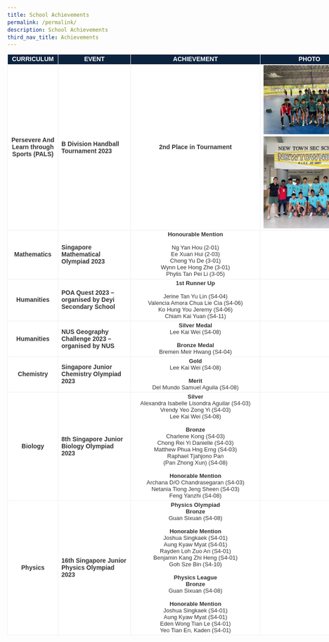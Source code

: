 ```yaml
---
title: School Achievements
permalink: /permalink/
description: School Achievements
third_nav_title: Achievements
---
```

<table class="tg" style="width:800px;border-collapse:collapse;table-layout:auto;border-color:#aaa;border-spacing:0;margin:0px;fixed">

<tbody><tr>
	<td style="width:100px;background-color:#0c2340;border-color:#efefef;border-style:solid;border-width:1px;color:#fff;font-family:Arial, sans-serif;font-size:14px;font-weight:bold;overflow:hidden;text-align:center;vertical-align:top;word-break:normal">CURRICULUM</td>

<td style="width:150px;background-color:#0c2340;border-color:#efefef;border-style:solid;border-width:1px;color:#fff;font-family:Arial, sans-serif;font-size:14px;font-weight:bold;overflow:hidden;text-align:center;vertical-align:top;word-break:normal">EVENT</td>

<td style="width:280px;background-color:#0c2340;border-color:#efefef;border-style:solid;border-width:1px;color:#fff;font-family:Arial, sans-serif;font-size:14px;font-weight:bold;overflow:hidden;text-align:center;vertical-align:top;word-break:normal">ACHIEVEMENT</td>
	
<td style="background-color:#0c2340;border-color:#efefef;border-style:solid;border-width:1px;color:#fff;font-family:Arial, sans-serif;font-size:14px;font-weight:bold;overflow:hidden;text-align:center;vertical-align:top;word-break:normal">PHOTO</td>
</tr>

<tr>
	<td style="background-color:#fff;border-color:#efefef;border-style:solid;border-width:1px;color:#333;font-family:Arial, sans-serif;font-size:14px;font-weight:bold;overflow:hidden;text-align:center;vertical-align:middle;word-break:normal">Persevere And Learn through Sports (PALS)</td>
	<td style="background-color:#fff;border-color:#efefef;border-style:solid;border-width:1px;color:#333;font-family:Arial, sans-serif;font-size:14px;font-weight:bold;overflow:hidden;padding:7px 7px;text-align:left;vertical-align:middle;word-break:normal">B Division Handball Tournament 2023</td>
	<td style="background-color:#fff;border-color:#efefef;border-style:solid;border-width:1px;color:#333;font-family:Arial, sans-serif;font-size:14px;font-weight:regular;overflow:hidden;text-align:center;vertical-align:middle;word-break:normal">
	<b>2nd Place in Tournament</b>
	</td><td style="background-color:#fff;border-color:#efefef;border-style:solid;border-width:1px;color:#333;font-family:Arial, sans-serif;font-size:14px;font-weight:bold;overflow:hidden;text-align:center;vertical-align:middle;word-break:normal"><img align="middle" style="margin-top:0px" src="/images/School%20Achievements/PALS/b%20division%20handball%20tournament%202023_02.jpeg">
		<img align="middle" style="margin-top:5px" src="/images/School%20Achievements/PALS/b%20division%20handball%20tournament%202023_03.jpeg">
	</td>
</tr>	

<tr>
	<td style="background-color:#fff;border-color:#efefef;border-style:solid;border-width:1px;color:#333;font-family:Arial, sans-serif;font-size:14px;overflow:hidden;text-align:center;vertical-align:middle;word-break:normal"><span style="font-weight:bold">Mathematics</span></td>
	<td style="background-color:#fff;border-color:#efefef;border-style:solid;border-width:1px;color:#333;font-family:Arial, sans-serif;font-size:14px;overflow:hidden;text-align:left;vertical-align:middle;word-break:normal"><span style="font-weight:bold">Singapore Mathematical Olympiad 2023</span></td>
	<td style="background-color:#fff;border-color:#efefef;border-style:solid;border-width:1px;color:#333;font-family:Arial, sans-serif;font-size:13px;overflow:hidden;text-align:center;vertical-align:top;word-break:normal"><span style="font-weight:bold">Honourable Mention</span>
	<br><br>Ng Yan Hou (2-01)
	<br>Ee Xuan Hui (2-03)
	<br>Chong Yu De (3-01)
	<br>Wynn Lee Hong Zhe (3-01)
	<br>Phylis Tan Pei Li (3-05)
	</td>
	<td style="background-color:#fff;border-color:#efefef;border-style:solid;border-width:1px;color:#333;font-family:Arial, sans-serif;font-size:14px;font-weight:bold;overflow:hidden;text-align:center;vertical-align:middle;word-break:normal">
</td></tr>	
		
<tr>
	<td style="background-color:#fff;border-color:#efefef;border-style:solid;border-width:1px;color:#333;font-family:Arial, sans-serif;font-size:14px;font-weight:bold;overflow:hidden;text-align:center;vertical-align:middle;word-break:normal">Humanities</td>
	<td style="background-color:#fff;border-color:#efefef;border-style:solid;border-width:1px;color:#333;font-family:Arial, sans-serif;font-size:14px;font-weight:bold;overflow:hidden;text-align:left;vertical-align:middle;word-break:normal">POA Quest 2023 – organised by Deyi Secondary School</td>
	<td style="background-color:#fff;border-color:#efefef;border-style:solid;border-width:1px;color:#333;font-family:Arial, sans-serif;font-size:13px;overflow:hidden;text-align:center;vertical-align:top;word-break:normal"><span style="font-weight:bold">1st Runner Up</span>
	<br><br>Jerine Tan Yu Lin (S4-04)
	<br>Valencia Amora Chua Lie Cia (S4-06)
	<br>Ko Hung You Jeremy (S4-06)
	<br>Chiam Kai Yuan (S4-11)	
	</td>
	<td style="background-color:#fff;border-color:#efefef;border-style:solid;border-width:1px;color:#333;font-family:Arial, sans-serif;font-size:14px;font-weight:bold;overflow:hidden;text-align:center;vertical-align:middle;word-break:normal">
</td></tr>	

<tr>
	<td style="background-color:#fff;border-color:#efefef;border-style:solid;border-width:1px;color:#333;font-family:Arial, sans-serif;font-size:14px;font-weight:bold;overflow:hidden;text-align:center;vertical-align:middle;word-break:normal">Humanities</td>
	<td style="background-color:#fff;border-color:#efefef;border-style:solid;border-width:1px;color:#333;font-family:Arial, sans-serif;font-size:14px;font-weight:bold;overflow:hidden;text-align:left;vertical-align:middle;word-break:normal">NUS Geography Challenge 2023 – organised by NUS</td>
	<td style="background-color:#fff;border-color:#efefef;border-style:solid;border-width:1px;color:#333;font-family:Arial, sans-serif;font-size:13px;font-weight:regular;overflow:hidden;text-align:center;vertical-align:middle;word-break:normal"><b>Silver Medal</b>
	<br>Lee Kai Wei (S4-08)
	<br><br><b>Bronze Medal</b>
	<br>Bremen Meir Hwang (S4-04)
	</td>
	<td style="background-color:#fff;border-color:#efefef;border-style:solid;border-width:1px;color:#333;font-family:Arial, sans-serif;font-size:14px;font-weight:bold;overflow:hidden;text-align:center;vertical-align:middle;word-break:normal">
</td></tr>
	
<tr>
	<td style="background-color:#fff;border-color:#efefef;border-style:solid;border-width:1px;color:#333;font-family:Arial, sans-serif;font-size:14px;overflow:hidden;text-align:center;vertical-align:middle;word-break:normal"><span style="font-weight:bold">Chemistry</span></td>
	<td style="background-color:#fff;border-color:#efefef;border-style:solid;border-width:1px;color:#333;font-family:Arial, sans-serif;font-size:14px;overflow:hidden;text-align:left;vertical-align:middle;word-break:normal"><span style="font-weight:bold">Singapore Junior Chemistry Olympiad 2023</span></td>
	<td style="background-color:#fff;border-color:#efefef;border-style:solid;border-width:1px;color:#333;font-family:Arial, sans-serif;font-size:13px;overflow:hidden;text-align:center;vertical-align:top;word-break:normal"><b>Gold</b>
	<br>Lee Kai Wei (S4-08)
	<br><br><b>Merit</b>
	<br>Del Mundo Samuel Aguila (S4-08)
	</td>
	<td style="background-color:#fff;border-color:#efefef;border-style:solid;border-width:1px;color:#333;font-family:Arial, sans-serif;font-size:14px;font-weight:bold;overflow:hidden;text-align:center;vertical-align:middle;word-break:normal">
</td></tr>

<tr>
	<td style="background-color:#fff;border-color:#efefef;border-style:solid;border-width:1px;color:#333;font-family:Arial, sans-serif;font-size:14px;overflow:hidden;text-align:center;vertical-align:middle;word-break:normal"><span style="font-weight:bold">Biology</span></td>
	<td style="background-color:#fff;border-color:#efefef;border-style:solid;border-width:1px;color:#333;font-family:Arial, sans-serif;font-size:14px;overflow:hidden;text-align:left;vertical-align:middle;word-break:normal"><span style="font-weight:bold">8th Singapore Junior Biology Olympiad 2023</span></td>
	<td style="background-color:#fff;border-color:#efefef;border-style:solid;border-width:1px;color:#333;font-family:Arial, sans-serif;font-size:13px;overflow:hidden;text-align:center;vertical-align:top;word-break:normal"><b>Silver</b>
	<br>Alexandra Isabelle Lisondra Aguilar (S4-03)
	<br>Vrendy Yeo Zong Yi (S4-03)
	<br>Lee Kai Wei (S4-08)
	<br><br><b>Bronze</b>
	<br>Charlene Kong (S4-03)
	<br>Chong Rei Yi Danielle (S4-03)
	<br>Matthew Phua Hng Erng (S4-03)
	<br>Raphael Tjahjono Pan<br>(Pan Zhong Xun) (S4-08)
	<br><br><b>Honorable Mention</b>
	<br>Archana D/O Chandrasegaran (S4-03)
	<br>Netania Tiong Jeng Sheen (S4-03)
	<br>Feng Yanzhi (S4-08)
	</td>
	<td style="background-color:#fff;border-color:#efefef;border-style:solid;border-width:1px;color:#333;font-family:Arial, sans-serif;font-size:14px;font-weight:bold;overflow:hidden;text-align:center;vertical-align:middle;word-break:normal">
</td></tr>

<tr>
	<td style="background-color:#fff;border-color:#efefef;border-style:solid;border-width:1px;color:#333;font-family:Arial, sans-serif;font-size:14px;overflow:hidden;text-align:center;vertical-align:middle;word-break:normal"><span style="font-weight:bold">Physics</span></td>
	<td style="background-color:#fff;border-color:#efefef;border-style:solid;border-width:1px;color:#333;font-family:Arial, sans-serif;font-size:14px;overflow:hidden;text-align:left;vertical-align:middle;word-break:normal"><span style="font-weight:bold">16th Singapore Junior Physics Olympiad 2023</span></td>
	<td style="background-color:#fff;border-color:#efefef;border-style:solid;border-width:1px;color:#333;font-family:Arial, sans-serif;font-size:13px;overflow:hidden;text-align:center;vertical-align:top;word-break:normal"><b>Physics Olympiad</b>
	<br><b>Bronze</b>
	<br>Guan Sixuan (S4-08)
	<br><br><b>Honorable Mention</b>
	<br>Joshua Singkaek (S4-01)
	<br>Aung Kyaw Myat (S4-01)
	<br>Rayden Loh Zuo An (S4-01)
	<br>Benjamin Kang Zhi Heng (S4-01)
	<br>Goh Sze Bin (S4-10)
	<br><br><b>Physics League</b>
	<br><b>Bronze</b>
	<br>Guan Sixuan (S4-08)
	<br><br><b>Honorable Mention</b>
	<br>Joshua Singkaek (S4-01)
	<br>Aung Kyaw Myat (S4-01)
	<br>Eden Wong Tian Le (S4-01)
	<br>Yeo Tian En, Kaden (S4-01)
	</td>
	<td style="background-color:#fff;border-color:#efefef;border-style:solid;border-width:1px;color:#333;font-family:Arial, sans-serif;font-size:14px;font-weight:bold;overflow:hidden;text-align:center;vertical-align:middle;word-break:normal">
</td></tr>
	
</tbody></table>